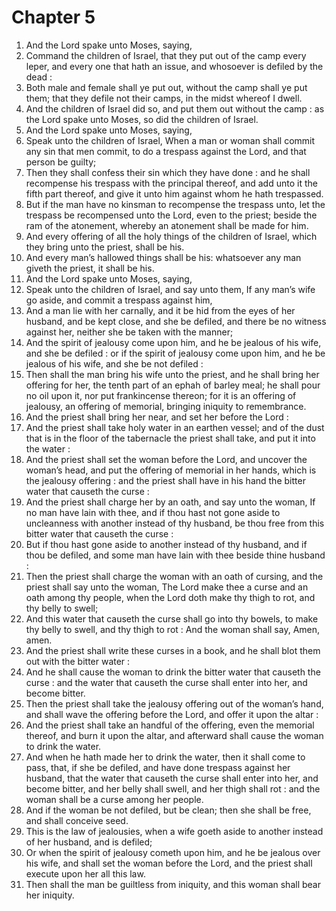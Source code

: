 # Chapter 5

1. And the Lord spake unto Moses, saying,
2. Command the children of Israel, that they put out of the camp every leper, and every one that hath an issue, and whosoever is defiled by the dead :
3. Both male and female shall ye put out, without the camp shall ye put them; that they defile not their camps, in the midst whereof I dwell.
4. And the children of Israel did so, and put them out without the camp : as the Lord spake unto Moses, so did the children of Israel.
5. And the Lord spake unto Moses, saying,
6. Speak unto the children of Israel, When a man or woman shall commit any sin that men commit, to do a trespass against the Lord, and that person be guilty;
7. Then they shall confess their sin which they have done : and he shall recompense his trespass with the principal thereof, and add unto it the fifth part thereof, and give it unto him against whom he hath trespassed.
8. But if the man have no kinsman to recompense the trespass unto, let the trespass be recompensed unto the Lord, even to the priest; beside the ram of the atonement, whereby an atonement shall be made for him.
9. And every offering of all the holy things of the children of Israel, which they bring unto the priest, shall be his.
10. And every man’s hallowed things shall be his: whatsoever any man giveth the priest, it shall be his.
11. And the Lord spake unto Moses, saying,
12. Speak unto the children of Israel, and say unto them, If any man’s wife go aside, and commit a trespass against him,
13. And a man lie with her carnally, and it be hid from the eyes of her husband, and be kept close, and she be defiled, and there be no witness against her, neither she be taken with the manner;
14. And the spirit of jealousy come upon him, and he be jealous of his wife, and she be defiled : or if the spirit of jealousy come upon him, and he be jealous of his wife, and she be not defiled :
15. Then shall the man bring his wife unto the priest, and he shall bring her offering for her, the tenth part of an ephah of barley meal; he shall pour no oil upon it, nor put frankincense thereon; for it is an offering of jealousy, an offering of memorial, bringing iniquity to remembrance.
16. And the priest shall bring her near, and set her before the Lord :
17. And the priest shall take holy water in an earthen vessel; and of the dust that is in the floor of the tabernacle the priest shall take, and put it into the water :
18. And the priest shall set the woman before the Lord, and uncover the woman’s head, and put the offering of memorial in her hands, which is the jealousy offering : and the priest shall have in his hand the bitter water that causeth the curse :
19. And the priest shall charge her by an oath, and say unto the woman, If no man have lain with thee, and if thou hast not gone aside to uncleanness with another instead of thy husband, be thou free from this bitter water that causeth the curse :
20. But if thou hast gone aside to another instead of thy husband, and if thou be defiled, and some man have lain with thee beside thine husband :
21. Then the priest shall charge the woman with an oath of cursing, and the priest shall say unto the woman, The Lord make thee a curse and an oath among thy people, when the Lord doth make thy thigh to rot, and thy belly to swell;
22. And this water that causeth the curse shall go into thy bowels, to make thy belly to swell, and thy thigh to rot : And the woman shall say, Amen, amen.
23. And the priest shall write these curses in a book, and he shall blot them out with the bitter water :
24. And he shall cause the woman to drink the bitter water that causeth the curse : and the water that causeth the curse shall enter into her, and become bitter.
25. Then the priest shall take the jealousy offering out of the woman’s hand, and shall wave the offering before the Lord, and offer it upon the altar :
26. And the priest shall take an handful of the offering, even the memorial thereof, and burn it upon the altar, and afterward shall cause the woman to drink the water.
27. And when he hath made her to drink the water, then it shall come to pass, that, if she be defiled, and have done trespass against her husband, that the water that causeth the curse shall enter into her, and become bitter, and her belly shall swell, and her thigh shall rot : and the woman shall be a curse among her people.
28. And if the woman be not defiled, but be clean; then she shall be free, and shall conceive seed.
29. This is the law of jealousies, when a wife goeth aside to another instead of her husband, and is defiled;
30. Or when the spirit of jealousy cometh upon him, and he be jealous over his wife, and shall set the woman before the Lord, and the priest shall execute upon her all this law.
31. Then shall the man be guiltless from iniquity, and this woman shall bear her iniquity.

